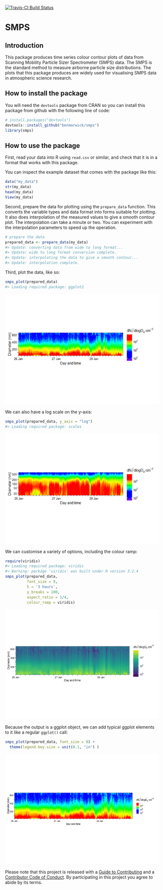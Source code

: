 <!-- README.md is generated from README.Rmd. Please edit that file -->
[![Travis-CI Build Status](https://travis-ci.org/benmarwick/smps.svg?branch=master)](https://travis-ci.org/benmarwick/smps)

SMPS
====

Introduction
------------

This package produces time series colour contour plots of data from Scanning Mobility Particle Sizer Spectrometer (SMPS) data. The SMPS is the standard method to measure airborne particle size distributions. The plots that this package produces are widely used for visualising SMPS data in atmospheric science research.

How to install the package
--------------------------

You will need the `devtools` package from CRAN so you can install this package from github with the following line of code:

``` r
# install.packages("devtools")
devtools::install_github("benmarwick/smps")
library(smps)
```

How to use the package
----------------------

First, read your data into R using `read.csv` or similar, and check that it is in a format that works with this package.

You can inspect the example dataset that comes with the package like this:

``` r
data("my_data")
str(my_data)
head(my_data)
View(my_data)
```

Second, prepare the data for plotting using the `prepare_data` function. This converts the variable types and data format into forms suitable for plotting. It also does interpolation of the measured values to give a smooth contour plot. The interpolation can take a minute or two. You can experiment with the interpolation parameters to speed up the operation.

``` r
# prepare the data
prepared_data <- prepare_data(my_data)
#> Update: converting data from wide to long format...
#> Update: wide to long format conversion complete.
#> Update: interpolating the data to give a smooth contour...
#> Update: interpolation complete.
```

Third, plot the data, like so:

``` r
smps_plot(prepared_data)
#> Loading required package: ggplot2
```

![](README-unnamed-chunk-5-1.png)<!-- -->

We can also have a log scale on the y-axis:

``` r
smps_plot(prepared_data, y_axis = "log")
#> Loading required package: scales
```

![](README-unnamed-chunk-6-1.png)<!-- -->

We can customise a variety of options, including the colour ramp:

``` r
require(viridis)
#> Loading required package: viridis
#> Warning: package 'viridis' was built under R version 3.2.4
smps_plot(prepared_data, 
          font_size = 9, 
          h = '3 hours',
          y_breaks = 100,
          aspect_ratio = 1/4,
          colour_ramp = viridis) 
```

![](README-unnamed-chunk-7-1.png)<!-- -->

Because the output is a ggplot object, we can add typical ggplot elements to it like a regular `ggplot()` call:

``` r
smps_plot(prepared_data, font_size = 8) + 
  theme(legend.key.size = unit(0.1, "in") )
```

![](README-unnamed-chunk-8-1.png)<!-- -->

Please note that this project is released with a [Guide to Contributing](CONTRIBUTING.md) and a [Contributor Code of Conduct](CONDUCT.md). By participating in this project you agree to abide by its terms.
